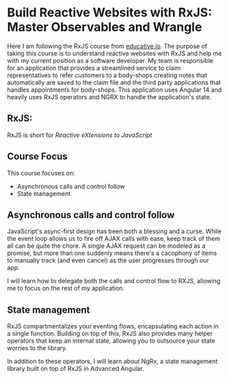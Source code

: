 # Build Reactive Websites with RxJS: Master Observables and Wrangle

Here I am following the RxJS course from [educative.io](https://www.educative.io/courses/reactive-websites-rxjs/7XK3vg59jmr). The purpose of taking this course is to
understand reactive websites with RxJS and help me with my current position as a software developer. My team is responsible for an application that provides a streamlined
service to claim representatives to refer customers to a body-shops creating notes that automatically are saved to the claim file and the third party applications that handles appointments for body-shops. This application uses Angular 14 and heavily uses RxJS operators and NGRX to handle the application's state.

## RxJS:

RxJS is short for _Reactive eXtensions to JavaScript_

## Course Focus

This course focuses on:

* Asynchronous calls and control follow
* State management

## Asynchronous calls and control follow

JavaScript's async-first design has been both a blessing and a curse. While the event loop allows us to fire off AJAX calls with ease, keep track of them all can be quite the chore. A single AJAX request can be modeled as a promise, but more than one suddenly means there's a cacophony of items to manually track (and even cancel) as the user progresses through our app.

I will learn how to delegate both the calls and control flow to RXJS, allowing me to focus on the rest of my application.

## State management

RxJS compartmentalizes your eventing flows, encapsulating each action in a single function. Building on top of this, RxJS also provides many helper operators that keep an internal state, allowing you to outsource your state worries to the library.

In addition to these operators, I will learn about NgRx, a state management library built on top of RxJS in Advanced Angular.
